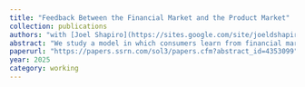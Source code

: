 ```yaml
---
title: "Feedback Between the Financial Market and the Product Market"
collection: publications
authors: "with [Joel Shapiro](https://sites.google.com/site/joeldshapiro/)"
abstract: "We study a model in which consumers learn from financial markets. Consumer learning creates a feedback effect; speculators trade on information about firm profitability, while consumers - who drive profitability - react to market information. The firm's pricing decision determines how informative the market becomes: high prices attract only high-valuation consumers, making speculator information about consumer valuations profitable; low prices induce all consumers to purchase, eliminating uncertainty and making speculator information worthless. Financial markets increase expected firm profits and can incentivize higher product quality. However, consumers may not benefit from financial market information, as it enables firms to extract consumer surplus."
paperurl: "https://papers.ssrn.com/sol3/papers.cfm?abstract_id=4353099"
year: 2025
category: working
---
```


